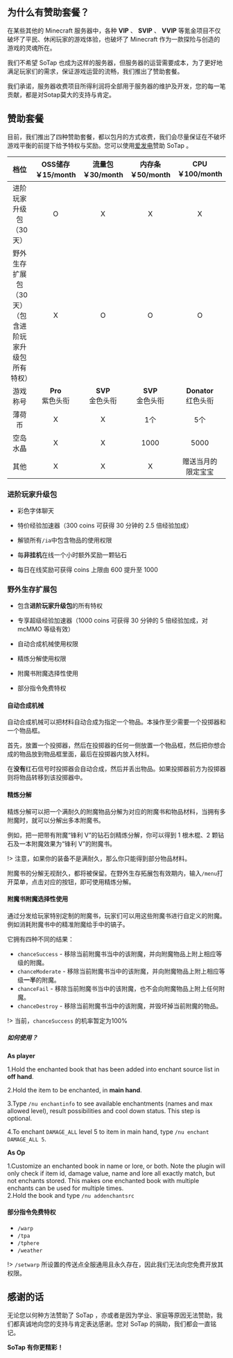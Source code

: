 ## 为什么有赞助套餐？
在某些其他的 Minecraft 服务器中，各种 **VIP** 、 **SVIP** 、 **VVIP** 等氪金项目不仅破坏了平民、休闲玩家的游戏体验，也破坏了 Minecraft 作为一款探险与创造的游戏的灵魂所在。
  
我们不希望 SoTap 也成为这样的服务器，但服务器的运营需要成本，为了更好地满足玩家们的需求，保证游戏运营的流畅，我们推出了赞助套餐。
  
我们承诺，服务器收费项目所得利润将全部用于服务器的维护及开发，您的每一笔贡献，都是对Sotap莫大的支持与肯定。

## 赞助套餐
目前，我们推出了四种赞助套餐，都以包月的方式收费，我们会尽量保证在不破坏游戏平衡的前提下给予特权与奖励。您可以使用[爱发电](https://afdian.net/@sotap)赞助 SoTap 。

| **档位** | OSS储存<br>**￥15/month** | 流量包<br>**￥30/month** | 内存条<br>**￥50/month** | CPU<br>**￥100/month** |
|:-:|:-:|:-:|:-:|:-:|
| 进阶玩家升级包（30天） | O | X | X | X | 
| 野外生存扩展包（30天）<br> （包含进阶玩家升级包所有特权） | X | O | O | O | 
| 游戏称号 |  **Pro** <br>紫色头衔 | **SVP** <br>金色头衔 | **SVP** <br>金色头衔 | **Donator** <br>红色头衔 |
| 薄荷币 | X | X | 1个 | 5个 |
| 空岛水晶 | X | X | 1000 | 5000 |
| 其他 | X | X | X | 赠送当月的<br>限定宝宝 |

### 进阶玩家升级包
- 彩色字体聊天

- 特价经验加速器（300 coins 可获得 30 分钟的 2.5 倍经验加成）

- 解锁所有`/ia`中包含物品的使用权限

- 每**非挂机**在线一个小时额外奖励一颗钻石

- 每日在线奖励可获得 coins 上限由 600 提升至 1000

### 野外生存扩展包 
- 包含**进阶玩家升级包**的所有特权

- 专享超级经验加速器（1000 coins 可获得 30 分钟的 5 倍经验加成，对 mcMMO 等级有效）

- 自动合成机械使用权限

- 精炼分解使用权限

- 附魔书附魔选择性使用
 
- 部分指令免费特权

#### 自动合成机械

自动合成机械可以把材料自动合成为指定一个物品。本操作至少需要一个投掷器和一个物品框。

首先，放置一个投掷器，然后在投掷器的任何一侧放置一个物品框，然后把你想合成的物品放到物品框里面，最后在投掷器内放入材料。

在**没有**红石信号时投掷器会自动合成，然后并丢出物品。如果投掷器前方为投掷器则将物品转移到该投掷器中。 

#### 精炼分解

精炼分解可以把一个满耐久的附魔物品分解为对应的附魔书和物品材料，当拥有多附魔时，就可以分解出多本附魔书。

例如，把一把带有附魔“锋利 V”的钻石剑精炼分解，你可以得到 1 根木棍、2 颗钻石及一本附魔效果为“锋利 V”的附魔书。

!> 注意，如果你的装备不是满耐久，那么你只能得到部分物品材料。

附魔书的分解无视耐久，都将被保留。在野外生存拓展包有效期内，输入`/menu`打开菜单，点击对应的按钮，即可使用精炼分解。

#### 附魔书附魔选择性使用
通过分发给玩家特别定制的附魔书，玩家们可以用这些附魔书进行自定义的附魔。例如消耗附魔书中的精准附魔给手中的镐子。

它拥有四种不同的结果：

- `chanceSuccess` - 移除当前附魔书当中的该附魔，并向附魔物品上附上相应等级的附魔。
- `chanceModerate` - 移除当前附魔书当中的该附魔，并向附魔物品上附上相应等级**一半**的附魔。
- `chanceFail` - 移除当前附魔书当中的该附魔，也不会向附魔物品上附上任何附魔。
- `chanceDestroy` - 移除当前附魔书当中的该附魔，并毁坏掉当前附魔的物品。

!> 当前，`chanceSuccess` 的机率暂定为100%

##### 如何使用？
**As player**  

1.Hold the enchanted book that has been added into enchant source list in **off hand**.  

2.Hold the item to be enchanted, in **main hand**.  

3.Type `/nu enchantinfo` to see available enchantments (names and max allowed level), result possibilities and cool down status. This step is optional.  

4.To enchant `DAMAGE_ALL` level 5 to item in main hand, type `/nu enchant DAMAGE_ALL 5`.

**As Op**

1.Customize an enchanted book in name or lore, or both. Note the plugin will only check if item id, damage value, name and lore all exactly match, but not enchants stored. This makes one enchanted book with multiple enchants can be used for multiple times.  
2.Hold the book and type `/nu addenchantsrc`
#### 部分指令免费特权

- `/warp`
- `/tpa`
- `/tphere`
- `/weather`

!> `/setwarp` 所设置的传送点全服通用且永久存在，因此我们无法向您免费开放其权限。

## 感谢的话

无论您以何种方法赞助了 SoTap ，亦或者是因为学业、家庭等原因无法赞助，我们都真诚地向您的支持与肯定表达感谢。您对 SoTap 的捐助，我们都会一直铭记。


**SoTap 有你更精彩！**
